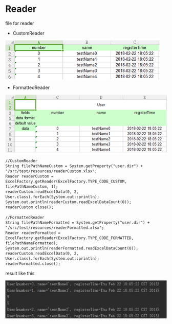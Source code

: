 # Reader

file for reader

- CustomReader

![image](asserts/CustomReader-file.png)

- FormattedReader

![image](asserts/FormattedReader-file.png)

```
//CustomReader
String filePathNameCustom = System.getProperty("user.dir") + "/src/test/resources/readerCustom.xlsx";
Reader readerCustom = ExcelFactory.getReader(ExcelFactory.TYPE_CODE_CUSTOM, filePathNameCustom, 1);
readerCustom.readExcelData(0, 2, User.class).forEach(System.out::println);
System.out.println(readerCustom.readExcelDataCount(0));
readerCustom.close();

//FormattedReader
String filePathNameFormatted = System.getProperty("user.dir") + "/src/test/resources/readerFormatted.xlsx";
Reader readerFormatted = ExcelFactory.getReader(ExcelFactory.TYPE_CODE_FORMATTED, filePathNameFormatted);
System.out.println(readerFormatted.readExcelDataCount(0));
readerCustom.readExcelData(0, 2, User.class).forEach(System.out::println);
readerFormatted.close();
```

result like this

![image](asserts/Reader-result.png)